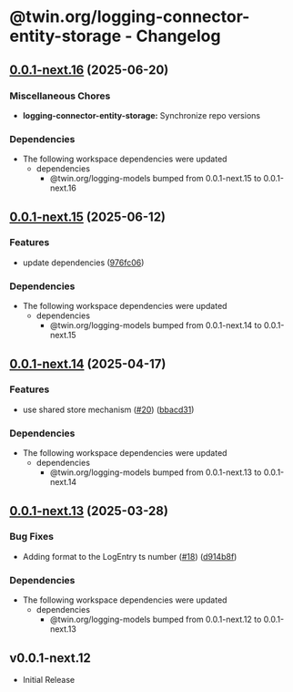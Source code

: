 # @twin.org/logging-connector-entity-storage - Changelog

## [0.0.1-next.16](https://github.com/twinfoundation/logging/compare/logging-connector-entity-storage-v0.0.1-next.15...logging-connector-entity-storage-v0.0.1-next.16) (2025-06-20)


### Miscellaneous Chores

* **logging-connector-entity-storage:** Synchronize repo versions


### Dependencies

* The following workspace dependencies were updated
  * dependencies
    * @twin.org/logging-models bumped from 0.0.1-next.15 to 0.0.1-next.16

## [0.0.1-next.15](https://github.com/twinfoundation/logging/compare/logging-connector-entity-storage-v0.0.1-next.14...logging-connector-entity-storage-v0.0.1-next.15) (2025-06-12)


### Features

* update dependencies ([976fc06](https://github.com/twinfoundation/logging/commit/976fc06976c4899769486b7cb2e827c407d7fc89))


### Dependencies

* The following workspace dependencies were updated
  * dependencies
    * @twin.org/logging-models bumped from 0.0.1-next.14 to 0.0.1-next.15

## [0.0.1-next.14](https://github.com/twinfoundation/logging/compare/logging-connector-entity-storage-v0.0.1-next.13...logging-connector-entity-storage-v0.0.1-next.14) (2025-04-17)


### Features

* use shared store mechanism ([#20](https://github.com/twinfoundation/logging/issues/20)) ([bbacd31](https://github.com/twinfoundation/logging/commit/bbacd31af991d82d84294ad432a40830692880ca))


### Dependencies

* The following workspace dependencies were updated
  * dependencies
    * @twin.org/logging-models bumped from 0.0.1-next.13 to 0.0.1-next.14

## [0.0.1-next.13](https://github.com/twinfoundation/logging/compare/logging-connector-entity-storage-v0.0.1-next.12...logging-connector-entity-storage-v0.0.1-next.13) (2025-03-28)


### Bug Fixes

* Adding format to the LogEntry ts number ([#18](https://github.com/twinfoundation/logging/issues/18)) ([d914b8f](https://github.com/twinfoundation/logging/commit/d914b8f58e382a44cc9dbdac2c4f607342f3a49c))


### Dependencies

* The following workspace dependencies were updated
  * dependencies
    * @twin.org/logging-models bumped from 0.0.1-next.12 to 0.0.1-next.13

## v0.0.1-next.12

- Initial Release
